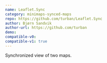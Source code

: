 ```yaml
---
name: Leaflet.Sync
category: minimaps-synced-maps
repo: https://github.com/turban/Leaflet.Sync
author: Bjørn Sandvik
author-url: https://github.com/turban
demo: 
compatible-v0:
compatible-v1: true
---
```


Synchronized view of two maps.
